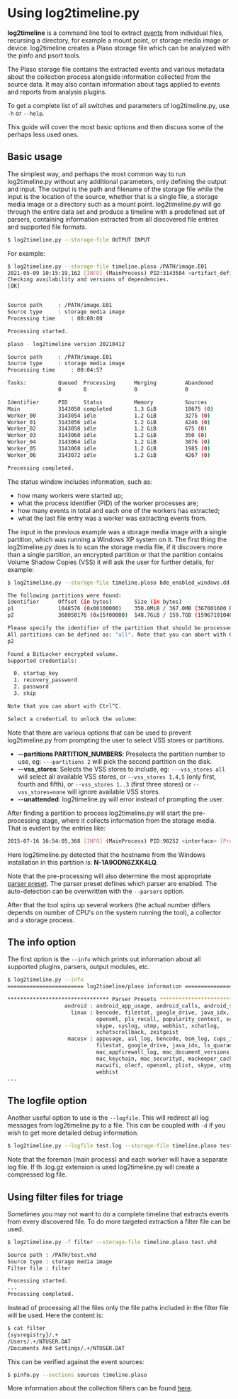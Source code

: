 # Using log2timeline.py

**log2timeline** is a command line tool to extract [events](Scribbles-about-events.md#what-is-an-event)
from individual files, recursing a directory, for example a mount point, or
storage media image or device. log2timeline creates a Plaso storage file which
can be analyzed with the pinfo and psort tools.

The Plaso storage file contains the extracted events and various metadata about
the collection process alongside information collected from the source data. It
may also contain information about tags applied to events and reports from
analysis plugins.

To get a complete list of all switches and parameters of log2timeline.py, use
``-h`` or ``--help``.

This guide will cover the most basic options and then discuss some of the
perhaps less used ones.

## Basic usage

The simplest way, and perhaps the most common way to run log2timeline.py without
any additional parameters, only defining the output and input. The output is
the path and filename of the storage file while the input is the location of
the source, whether that is a single file, a storage media image or a directory
such as a mount point. log2timeline.py will go through the entire data set and
produce a timeline with a predefined set of parsers, containing information
extracted from all discovered file entries and supported file formats.

```bash
$ log2timeline.py --storage-file OUTPUT INPUT
```

For example:

```bash
$ log2timeline.py --storage-file timeline.plaso /PATH/image.E01
2021-05-09 10:15:19,162 [INFO] (MainProcess) PID:3143504 <artifact_definitions> Determined artifact definitions path: /usr/share/artifacts/
Checking availability and versions of dependencies.
[OK]


Source path		: /PATH/image.E01
Source type		: storage media image
Processing time		: 00:00:00

Processing started.
```

```bash
plaso - log2timeline version 20210412

Source path		: /PATH/image.E01
Source type		: storage media image
Processing time		: 00:04:57

Tasks:          Queued  Processing      Merging         Abandoned       Total
                0       0               0               0               18675

Identifier      PID     Status          Memory          Sources         Events          File
Main            3143050 completed       1.3 GiB         18675 (0)       499347 (0)
Worker_00       3143054 idle            1.2 GiB         3275 (0)        101555 (0)      NTFS:\WINDOWS\$NtServicePackUninstall$
Worker_01       3143056 idle            1.2 GiB         4246 (0)        42476 (0)       NTFS:\WINDOWS\ie7
Worker_02       3143058 idle            1.2 GiB         675 (0)         63234 (0)       NTFS:\WINDOWS\inf
Worker_03       3143060 idle            1.2 GiB         350 (0)         57190 (0)       NTFS:\pagefile.sys
Worker_04       3143064 idle            1.2 GiB         3876 (0)        103856 (0)      NTFS:\hiberfil.sys
Worker_05       3143068 idle            1.2 GiB         1985 (0)        64947 (0)       NTFS:\WINDOWS\security
Worker_06       3143072 idle            1.2 GiB         4267 (0)        66089 (0)       NTFS:\WINDOWS\ServicePackFiles

Processing completed.
```

The status window includes information, such as:

* how many workers were started up;
* what the process identifier (PID) of the worker processes are;
* how many events in total and each one of the workers has extracted;
* what the last file entry was a worker was extracting events from.

The input in the previous example was a storage media image with a single
partition, which was running a Windows XP system on it. The first thing the
log2timeline.py does is to scan the storage media file, if it discovers more
than a single partition, an encrypted partition or that the partition contains
Volume Shadow Copies (VSS) it will ask the user for further details, for
example:

```bash
$ log2timeline.py --storage-file timeline.plaso bde_enabled_windows.dd

The following partitions were found:
Identifier      Offset (in bytes)       Size (in bytes)
p1              1048576 (0x00100000)    350.0MiB / 367.0MB (367001600 B)
p2              368050176 (0x15f00000)  148.7GiB / 159.7GB (159671910400 B)

Please specify the identifier of the partition that should be processed.
All partitions can be defined as: "all". Note that you can abort with Ctrl^C.
p2

Found a BitLocker encrypted volume.
Supported credentials:

  0. startup_key
  1. recovery_password
  2. password
  3. skip

Note that you can abort with Ctrl^C.

Select a credential to unlock the volume:
```

Note that there are various options that can be used to prevent
log2timeline.py from prompting the user to select VSS stores or
partitions.

* **--partitions PARTITION_NUMBERS**: Preselects the partition number to use, eg: `---partitions 2` will pick the second partition on the disk.
* **--vss_stores**: Selects the VSS stores to include, eg: `---vss_stores all` will select all available VSS stores, or `--vss_stores 1,4,5` (only first, fourth and fifth), or `--vss_stores 1..3` (first three stores) or `--vss_stores=none` will ignore available VSS stores.
* **--unattended**: log2timeline.py will error instead of prompting the user.

After finding a partition to process log2timeline.py will start the
pre-processing stage, where it collects information from the storage media.
That is evident by the entries like:

```bash
2015-07-16 16:54:05,368 [INFO] (MainProcess) PID:98252 <interface> [PreProcess] Set attribute: hostname to N-1A9ODN6ZXK4LQ
```

Here log2timeline.py detected that the hostname from the Windows installation
in this partition is: **N-1A9ODN6ZXK4LQ**.

Note that the pre-processing will also determine the most appropriate [parser preset](https://plaso.readthedocs.io/en/latest/sources/user/Parsers-and-plugins.html#parser-presets-plaso-data-presets-yaml).
The parser preset defines which parser are enabled. The auto-detection can be
overwritten with the `--parsers` option.

After that the tool spins up several workers (the actual number differs depends
on number of CPU's on the system running the tool), a collector and a storage
process.

## The info option

The first option is the `--info` which prints out information about all
supported plugins, parsers, output modules, etc.

```bash
$ log2timeline.py --info
======================== log2timeline/plaso information ========================

******************************** Parser Presets ********************************
                  android : android_app_usage, android_calls, android_sms
                    linux : bencode, filestat, google_drive, java_idx, olecf,
                            openxml, pls_recall, popularity_contest, selinux,
                            skype, syslog, utmp, webhist, xchatlog,
                            xchatscrollback, zeitgeist
                   macosx : appusage, asl_log, bencode, bsm_log, cups_ipp,
                            filestat, google_drive, java_idx, ls_quarantine,
                            mac_appfirewall_log, mac_document_versions,
                            mac_keychain, mac_securityd, mackeeper_cache,
                            macwifi, olecf, openxml, plist, skype, utmpx,
                            webhist
...
```

## The logfile option

Another useful option to use is the `--logfile`. This will redirect all log
messages from log2timeline.py to a file. This can be coupled with `-d` if
you wish to get more detailed debug information.

```bash
$ log2timeline.py --logfile test.log --storage-file timeline.plaso test.vhd
```

Note that the foreman (main process) and each worker will have a separate log
file. If th .log.gz extension is used log2timeline.py will create a compressed
log file.

## Using filter files for triage

Sometimes you may not want to do a complete timeline that extracts events from
every discovered file. To do more targeted extraction a filter file can be used.

```bash
$ log2timeline.py -f filter --storage-file timeline.plaso test.vhd

Source path	: /PATH/test.vhd
Source type	: storage media image
Filter file	: filter

Processing started.
...
Processing completed.
```

Instead of processing all the files only the file paths included in the filter
file will be used. Here the content is:

```bash
$ cat filter
{sysregistry}/.+
/Users/.+/NTUSER.DAT
/Documents And Settings/.+/NTUSER.DAT
```

This can be verified against the event sources:

```bash
$ pinfo.py --sections sources timeline.plaso
```

More information about the collection filters can be found [here](Collection-Filters.md).
